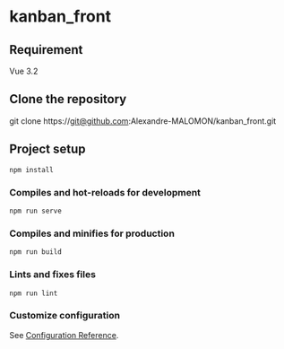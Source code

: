 # kanban_front
## Requirement
Vue 3.2
## Clone the repository

git clone https://git@github.com:Alexandre-MALOMON/kanban_front.git
## Project setup
```
npm install
```

### Compiles and hot-reloads for development
```
npm run serve
```

### Compiles and minifies for production
```
npm run build
```

### Lints and fixes files
```
npm run lint
```

### Customize configuration
See [Configuration Reference](https://cli.vuejs.org/config/).
